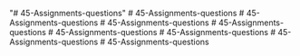 "# 45-Assignments-questions" 
#   4 5 - A s s i g n m e n t s - q u e s t i o n s  
 #   4 5 - A s s i g n m e n t s - q u e s t i o n s  
 #   4 5 - A s s i g n m e n t s - q u e s t i o n s  
 #   4 5 - A s s i g n m e n t s - q u e s t i o n s  
 #   4 5 - A s s i g n m e n t s - q u e s t i o n s  
 #   4 5 - A s s i g n m e n t s - q u e s t i o n s  
 #   4 5 - A s s i g n m e n t s - q u e s t i o n s  
 #   4 5 - A s s i g n m e n t s - q u e s t i o n s  
 